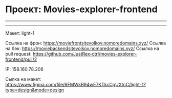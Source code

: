 # Проект: Movies-explorer-frontend
---

---

Макет: light-1

Ссылка на фрон: https://moviefrontsitevolkov.nomoredomains.xyz/
Ссылка на бэк: https://moviebackendsitevolkov.nomoredomains.xyz/
Ссылка на pull request: https://github.com/JustRex-ctrl/movies-explorer-frontend/pull/2

IP: 158.160.78.208

Сылка на макет: https://www.figma.com/file/6FMWkB94wE7KTkcCgUXtnC/light-1?type=design&mode=design



